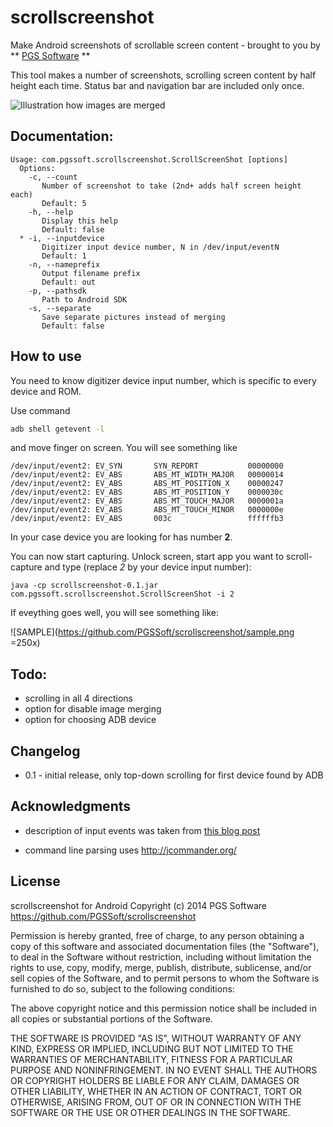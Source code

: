 scrollscreenshot
================

Make Android screenshots of scrollable screen content - brought to you by ** [PGS Software](www.pgs-soft.com) **


This tool makes a number of screenshots, scrolling screen content by half height each time. Status bar and navigation bar are included only once.

![Illustration how images are merged](https://github.com/PGSSoft/scrollscreenshot/illustration.png "Illustration how images are merged")


Documentation:
--------------

```
Usage: com.pgssoft.scrollscreenshot.ScrollScreenShot [options]
  Options:
    -c, --count
       Number of screenshot to take (2nd+ adds half screen height each)
       Default: 5
    -h, --help
       Display this help
       Default: false
  * -i, --inputdevice
       Digitizer input device number, N in /dev/input/eventN
       Default: 1
    -n, --nameprefix
       Output filename prefix
       Default: out
    -p, --pathsdk
       Path to Android SDK
    -s, --separate
       Save separate pictures instead of merging
       Default: false

```



How to use
----------

You need to know digitizer device input number, which is specific to every device and ROM.

Use command 
```sh
adb shell getevent -l
```
and move finger on screen. You will see something like
```
/dev/input/event2: EV_SYN       SYN_REPORT           00000000
/dev/input/event2: EV_ABS       ABS_MT_WIDTH_MAJOR   00000014
/dev/input/event2: EV_ABS       ABS_MT_POSITION_X    00000247
/dev/input/event2: EV_ABS       ABS_MT_POSITION_Y    0000030c
/dev/input/event2: EV_ABS       ABS_MT_TOUCH_MAJOR   0000001a
/dev/input/event2: EV_ABS       ABS_MT_TOUCH_MINOR   0000000e
/dev/input/event2: EV_ABS       003c                 ffffffb3
```
In your case device you are looking for has number **2**.

You can now start capturing. Unlock screen, start app you want to scroll-capture and type (replace *2* by your device input number): 

```
java -cp scrollscreenshot-0.1.jar com.pgssoft.scrollscreenshot.ScrollScreenShot -i 2
```

If eveything goes well, you will see something like:

![SAMPLE](https://github.com/PGSSoft/scrollscreenshot/sample.png =250x)



Todo:
-----

* scrolling in all 4 directions
* option for disable image merging
* option for choosing ADB device


Changelog
---------

* 0.1 - initial release, only top-down scrolling for first device found by ADB


Acknowledgments
---------------

* description of input events was taken from
[this blog post](http://ktnr74.blogspot.com/2013/06/emulating-touchscreen-interaction-with.html)

* command line parsing uses http://jcommander.org/



License
----

scrollscreenshot for Android
Copyright (c) 2014 PGS Software
https://github.com/PGSSoft/scrollscreenshot

Permission is hereby granted, free of charge, to any person obtaining a copy of this software and associated
documentation files (the "Software"), to deal in the Software without restriction, including without limitation
the rights to use, copy, modify, merge, publish, distribute, sublicense, and/or sell copies of the Software, and
to permit persons to whom the Software is furnished to do so, subject to the following conditions:

The above copyright notice and this permission notice shall be included in all copies or substantial portions
of the Software.

THE SOFTWARE IS PROVIDED "AS IS", WITHOUT WARRANTY OF ANY KIND, EXPRESS OR IMPLIED, INCLUDING BUT NOT LIMITED TO
THE WARRANTIES OF MERCHANTABILITY, FITNESS FOR A PARTICULAR PURPOSE AND NONINFRINGEMENT. IN NO EVENT SHALL THE
AUTHORS OR COPYRIGHT HOLDERS BE LIABLE FOR ANY CLAIM, DAMAGES OR OTHER LIABILITY, WHETHER IN AN ACTION OF
CONTRACT, TORT OR OTHERWISE, ARISING FROM, OUT OF OR IN CONNECTION WITH THE SOFTWARE OR THE USE OR OTHER DEALINGS
IN THE SOFTWARE.
